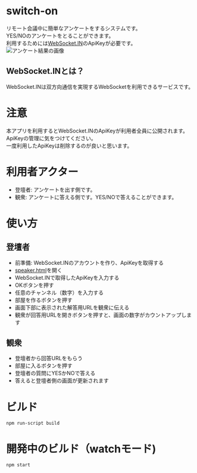 # switch-on
リモート会議中に簡単なアンケートをするシステムです。  
YES/NOのアンケートをとることができます。  
利用するためには[WebSocket.IN](https://www.websocket.in/)のApiKeyが必要です。
![アンケート結果の画像](https://naosim.github.io/switch-on/img/og_eyecatch.png)

## WebSocket.INとは？
WebSocket.INは双方向通信を実現するWebSocketを利用できるサービスです。

# 注意
本アプリを利用するとWebSocket.INのApiKeyが利用者全員に公開されます。  
ApiKeyの管理に気をつけてください。  
一度利用したApiKeyは削除するのが良いと思います。  

# 利用者アクター
- 登壇者: アンケートを出す側です。
- 観衆: アンケートに答える側です。YES/NOで答えることができます。

# 使い方
## 登壇者
- 前準備: WebSocket.INのアカウントを作り、ApiKeyを取得する
- [speaker.html](https://naosim.github.io/switch-on/speaker.html)を開く
- WebSocket.INで取得したApiKeyを入力する
- OKボタンを押す
- 任意のチャンネル（数字）を入力する
- 部屋を作るボタンを押す
- 画面下部に表示された解答用URLを観衆に伝える
- 観衆が回答用URLを開きボタンを押すと、画面の数字がカウントアップします

## 観衆
- 登壇者から回答URLをもらう
- 部屋に入るボタンを押す
- 登壇者の質問にYESかNOで答える
- 答えると登壇者側の画面が更新されます


# ビルド
```
npm run-script build
```

# 開発中のビルド（watchモード)
```
npm start
```